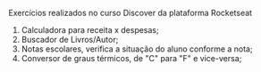 Exercícios realizados no curso Discover da plataforma Rocketseat

1. Calculadora para receita x despesas;
2. Buscador de Livros/Autor;
3. Notas escolares, verifica a situação do aluno conforme a nota;
4. Conversor de graus térmicos, de "C" para "F" e vice-versa;
